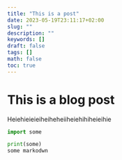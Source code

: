 ```yaml
---
title: "This is a post"
date: 2023-05-19T23:11:17+02:00
slug: ""
description: ""
keywords: []
draft: false
tags: []
math: false
toc: true
---
```


# This is a blog post

Heiehieieieiheiheheiiheiehihiheieihie

```python
import some

print(some)
some markodwn
```
